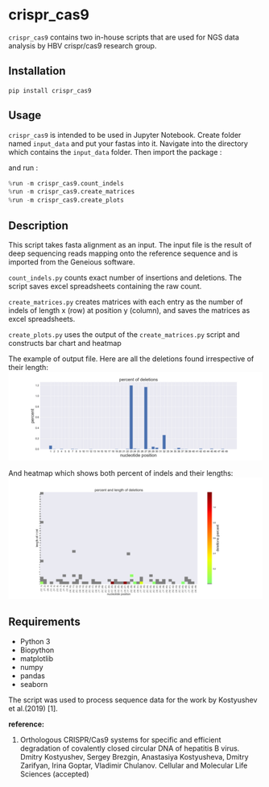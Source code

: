 # crispr_cas9
`crispr_cas9` contains two in-house scripts that are used for NGS data analysis by HBV crispr/cas9 research group. 

## Installation
```
pip install crispr_cas9
```
## Usage
`crispr_cas9` is intended to be used in Jupyter Notebook. Create folder named `input_data` and put your fastas into it. Navigate into the directory which contains the `input_data` folder. Then import the package :

and run :
```python
%run -m crispr_cas9.count_indels
%run -m crispr_cas9.create_matrices
%run -m crispr_cas9.create_plots
```

## Description
This script takes fasta alignment as an input. The input file is the result of deep sequencing reads mapping onto the reference sequence and is imported from the Geneious software.


`count_indels.py` counts exact number of insertions and deletions. The script saves excel spreadsheets containing the raw count.

`create_matrices.py` creates matrices with each entry as the number of indels of length x (row) at position y (column), and saves the matrices as excel spreadsheets.

`create_plots.py` uses the output of the `create_matrices.py` script and constructs bar chart and heatmap

The example of output file. Here are all the deletions found irrespective of their length: 
![bars](example_output/dels_bars.png)

And heatmap which shows both percent of indels and their lengths:
![heatmap](example_output/dels_heatmap.png)

## Requirements
- Python 3
- Biopython
- matplotlib
- numpy
- pandas
- seaborn


The script was used to process sequence data for the work by Kostyushev et al.(2019) [1].

**reference:**
1. Orthologous CRISPR/Cas9 systems for specific and efficient degradation of covalently closed
circular DNA of hepatitis B virus. Dmitry Kostyushev, Sergey Brezgin, Anastasiya Kostyusheva, Dmitry Zarifyan, Irina
Goptar, Vladimir Chulanov. Cellular and Molecular Life Sciences (accepted)
